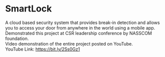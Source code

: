 # SmartLock
A cloud based security system that provides break-in detection and allows you to access your door from anywhere in the world using a mobile app.\
Demonstrated this project at CSR leadership conference by NASSCOM foundation.\
Video demonstration of the entire project posted on YouTube.\
YouTube Link: https://bit.ly/2Ss0Gz1
